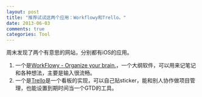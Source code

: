 ```yaml
---
layout: post
title: "推荐试试这两个应用：Workflowy和Trello。"
date: 2013-06-03
comments: true
categories: Tool
---
```

<p>周末发现了两个有意思的网站，分别都有iOS的应用。</p><ol><li>一个是<a href="https://workflowy.com/">WorkFlowy - Organize your brain.</a>，一个大纲软件，可以用来记笔记和各种想法，主要是输入很流畅。</li><li>一个是<a href="https://trello.com/">Trello</a>是一个看板的实现，可以自己贴sticker，能和别人协作做项目管理，也能设置到期时间当一个GTD的工具。</li></ol>
